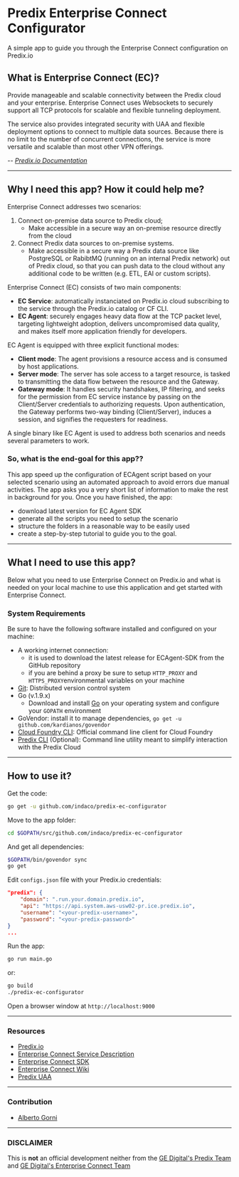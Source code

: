 # Predix Enterprise Connect Configurator

A simple app to guide you through the Enterprise Connect configuration on Predix.io

## What is Enterprise Connect (EC)?

Provide manageable and scalable connectivity between the Predix cloud and your enterprise.
Enterprise Connect uses Websockets to securely support all TCP protocols for scalable and flexible tunneling deployment.

The service also provides integrated security with UAA and flexible deployment options to connect to multiple data sources. Because there is no limit to the number of concurrent connections, the service is more versatile and scalable than most other VPN offerings.

-- <cite>[Predix.io Documentation](https://www.predix.io/services/service.html?id=2184)</cite>

- - -

## Why I need this app? How it could help me?

Enterprise Connect addresses two scenarios:

1. Connect on-premise data source to Predix cloud;
   - Make accessible in a secure way an on-premise resource directly from the cloud
2. Connect Predix data sources to on-premise systems.
   - Make accessible in a secure way a Predix data source like PostgreSQL or RabibtMQ (running on an internal Predix network) out of Predix cloud, so that you can push data to the cloud without any additional code to be written (e.g. ETL, EAI or custom scripts).

Enterprise Connect (EC) consists of two main components:

- **EC Service**: automatically instanciated on Predix.io cloud subscribing to the service through the Predix.io catalog or CF CLI.
- **EC Agent**: securely engages heavy data flow at the TCP packet level, targeting lightweight adoption, delivers uncompromised data quality, and makes itself more application friendly for developers.

EC Agent is equipped with three explicit functional modes:

- **Client mode**: The agent provisions a resource access and is consumed by host applications.
- **Server mode**: The server has sole access to a target resource, is tasked to transmitting the data flow between the resource and the Gateway.
- **Gateway mode**: It handles security handshakes, IP filtering, and seeks for the permission from EC service instance by passing on the Client/Server credentials to authorizing requests. Upon authentication, the Gateway performs two-way binding (Client/Server), induces a session, and signifies the requesters for readiness.

A single binary like EC Agent is used to address both scenarios and needs several parameters to work.

### So, what is the end-goal for this app??

This app speed up the configuration of ECAgent script based on your selected scenario using an automated approach to avoid errors due manual activities. The app asks you a very short list of information to make the rest in background for you. Once you have finished, the app:

- download latest version for EC Agent SDK
- generate all the scripts you need to setup the scenario
- structure the folders in a reasonable way to be easily used
- create a step-by-step tutorial to guide you to the goal.

- - -

## What I need to use this app?

Below what you need to use Enterprise Connect on Predix.io and what is needed on your local machine to use this application and get started with Enterprise Connect.

### System Requirements

Be sure to have the following software installed and configured on your machine:

- A working internet connection:
  - it is used to download the latest release for ECAgent-SDK from the GitHub repository
  - if you are behind a proxy be sure to setup `HTTP_PROXY` and `HTTPS_PROXY`environmental variables on your machine
- [Git](https://git-scm.com/): Distributed version control system
- Go (v.1.9.x)
  - Download and install [Go](https://golang.org/doc/install) on your operating system and configure your `GOPATH` environment
- GoVendor: install it to manage dependencies, `go get -u github.com/kardianos/govendor`
- [Cloud Foundry CLI](https://github.com/cloudfoundry/cli/releases): Official command line client for Cloud Foundry
- [Predix CLI](https://github.com/PredixDev/predix-cli) (Optional): Command line utility meant to simplify interaction with the Predix Cloud

- - -

## How to use it?

Get the code:

```sh
go get -u github.com/indaco/predix-ec-configurator
```

Move to the app folder:

```sh
cd $GOPATH/src/github.com/indaco/predix-ec-configurator
```

And get all dependencies:

```sh
$GOPATH/bin/govendor sync
go get
```

Edit `configs.json` file with your Predix.io credentials:

```json
"predix": {
    "domain": ".run.your.domain.predix.io",
    "api": "https://api.system.aws-usw02-pr.ice.predix.io",
    "username": "<your-predix-username>",
    "password": "<your-predix-password>"
}
...
```

Run the app:

```sh
go run main.go
```

or:
```sh
go build
./predix-ec-configurator
```

Open a browser window at `http://localhost:9000`

- - -

### Resources

- [Predix.io](https://predix.io)
- [Enterprise Connect Service Description](https://www.predix.io/services/service.html?id=2184)
- [Enterprise Connect SDK](https://github.com/Enterprise-connect/ec-sdk)
- [Enterprise Connect Wiki](https://github.com/Enterprise-connect/ec-sdk/wiki)
- [Predix UAA]((https://www.predix.io/services/service.html?id=1172))

- - -

### Contribution

- [Alberto Gorni](https://github.com/gorniAbertoGeDigital)

- - -

### DISCLAIMER

This is **not** an official development neither from the [GE Digital's Predix Team](https://github.com/predixdev) and [GE Digital's Enterprise Connect Team](https://github.com/Enterprise-Connect)
